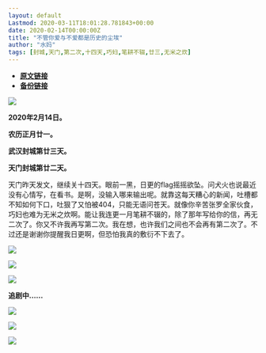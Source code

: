 ```yaml
---
layout: default
Lastmod: 2020-03-11T18:01:28.781843+00:00
date: 2020-02-14T00:00:00Z
title: "不管你爱与不爱都是历史的尘埃"
author: "水妈"
tags: [封城,天门,第二次,十四天,巧妇,笔耕不辍,廿三,无米之炊]
---
```


* [**原文链接**](https://mp.weixin.qq.com/s/VgbSNAphrCGMC_rUqjxZ-w)
* [**备份链接**](http://archive.ph/7GX9a)


![](/images/post/6b79d6438a1eccf3c3afec0754f8416b.jpg)  

  

**2020年2月14日。**  

**农历正月廿一。**

**武汉封城第廿三天。**

**天门封城第廿二天。**

  

天门昨天发文，继续关十四天。眼前一黑，日更的flag摇摇欲坠。问犬火也说最近没有心情写，在看书。是啊，没输入哪来输出呢。就靠这每天糟心的新闻，吐槽都不知如何下口，吐狠了又怕被404，只能无语问苍天。就像你辛苦张罗全家伙食，巧妇也难为无米之炊啊。能让我连更一月笔耕不辍的，除了那年写给你的信，再无二次了。你又不许我再写第二次。我在想，也许我们之间也不会再有第二次了。不过还是谢谢你提醒我日更啊，但恐怕我真的敷衍不下去了。

![](/images/post/3401f2b0db00ab692e465de969321b0e.jpg)

  

  

![](/images/post/1f174618893c917646b715403c9d6209.jpg)

  

  

![](/images/post/435886fe8ce8261d101f287288eee3b7.jpg)

**追剧中……**

![](/images/post/07273dba7e2dd4ec47d0e034dcd5ebfd.jpg)

  

  

![](/images/post/9daf4590a421c18bd45a6af2f037ad73.jpg)

  

![](/images/post/3c010066f574bffaa86f402a6dbd0d77.jpg)

